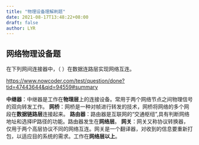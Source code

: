 ```yaml
---
title: "物理设备理解刷题"
date: 2021-08-17T13:48:22+08:00
draft: false
author: LYR
---
```




## 网络物理设备题

在下列网间连接器中，（ ）在数据连路层实现网络互连。



https://www.nowcoder.com/test/question/done?tid=47443644&qid=94559#summary

**中继器**：中继器是工作在**物理层**上的连接设备。常用于两个网络节点之间物理信号的双向转发工作。
**网桥**：网桥是一种对帧进行转发的技术，网桥将网络的多个网段在**数据链路层**连接起来。
**路由器**：路由器是互联网的“交通枢纽”,具有判断网络地址和选择IP路径的功能。路由器发生在**网络层**。
**网关**：网关又称协议转换器，仅用于两个高层协议不同的网络互连。网关是一个翻译器，对收到的信息要重新打包，以适应目的系统的需求。工作在**网络层以上**。

